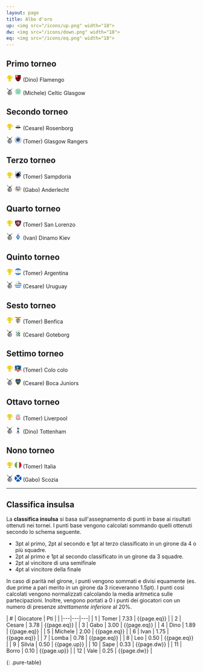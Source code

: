 ```yaml
---
layout: page
title: Albo d'oro
up: <img src="/icons/up.png" width="18">
dw: <img src="/icons/down.png" width="18">
eq: <img src="/icons/eq.png" width="18">
---
```


<link rel="stylesheet" href="https://unpkg.com/purecss@1.0.0/build/pure-min.css" integrity="sha384-nn4HPE8lTHyVtfCBi5yW9d20FjT8BJwUXyWZT9InLYax14RDjBj46LmSztkmNP9w" crossorigin="anonymous">

## Primo torneo

<img src="/icons/trophy.png" width="18"> <img src="/thumb/flamengo.png" width="18"> (Dino) Flamengo

<img src="/icons/second.png" width="18"> <img src="/thumb/celtic.png" width="18"> (Michele) Celtic Glasgow

## Secondo torneo

<img src="/icons/trophy.png" width="18"> <img src="/thumb/rosenborg.png" width="18"> (Cesare) Rosenborg

<img src="/icons/second.png" width="18"> <img src="/thumb/rangers.png" width="18"> (Tomer) Glasgow Rangers

## Terzo torneo

<img src="/icons/trophy.png" width="18"> <img src="/thumb/samp.png" width="18"> (Tomer) Sampdoria

<img src="/icons/second.png" width="18"> <img src="/thumb/anderlecht.png" width="18"> (Gabo) Anderlecht

## Quarto torneo

<img src="/icons/trophy.png" width="18"> <img src="/thumb/sanlorenzo.png" width="18"> (Tomer) San Lorenzo

<img src="/icons/second.png" width="18"> <img src="/thumb/dinamo.png" width="18"> (Ivan) Dinamo Kiev

## Quinto torneo

<img src="/icons/trophy.png" width="18"> <img src="/thumb/argentina.png" width="18"> (Tomer) Argentina

<img src="/icons/second.png" width="18"> <img src="/thumb/uruguay.png" width="18"> (Cesare) Uruguay

## Sesto torneo

<img src="/icons/trophy.png" width="18"> <img src="/thumb/benfica.png" width="18"> (Tomer) Benfica

<img src="/icons/second.png" width="18"> <img src="/thumb/goteborg.png" width="18"> (Cesare) Goteborg

## Settimo torneo

<img src="/icons/trophy.png" width="18"> <img src="/thumb/colo.png" width="18"> (Tomer) Colo colo

<img src="/icons/second.png" width="18"> <img src="/thumb/boca.png" width="18"> (Cesare) Boca Juniors

## Ottavo torneo

<img src="/icons/trophy.png" width="18"> <img src="/thumb/liverpool.png" width="18"> (Tomer) Liverpool

<img src="/icons/second.png" width="18"> <img src="/thumb/tottenham.png" width="18"> (Dino) Tottenham

## Nono torneo

<img src="/icons/trophy.png" width="18"> <img src="/thumb/italy.png" width="18"> (Tomer) Italia

<img src="/icons/second.png" width="18"> <img src="/thumb/scottland.png" width="18"> (Gabo) Scozia


---------

## Classifica insulsa

La **classifica insulsa** si basa sull'assegnamento di punti in base ai risultati ottenuti nei tornei.
I punti base vengono calcolati sommando quelli ottenuti secondo lo schema seguente.

- 3pt al primo, 2pt al secondo e 1pt al terzo classificato in un girone da 4 o più squadre.
- 2pt al primo e 1pt al secondo classificato in un girone da 3 squadre.
- 2pt al vincitore di una semifinale
- 4pt al vincitore della finale

In caso di parità nel girone, i punti vengono sommati e divisi equamente (es. due prime a pari merito in un girone da 3 riceveranno 1.5pt).
I punti così calcolati vengono normalizzati calcolando la media aritmetica sulle partecipazioni. 
Inoltre, vengono portati a 0 i punti dei giocatori con un numero di presenze *strettamente inferiore* al 20%.

| &#35; | Giocatore | Pti | |
|---|---|---|
| 1 | Tomer | 7.33 | {{page.eq}} |
| 2 | Cesare | 3.78 | {{page.eq}} |
| 3 | Gabo | 3.00 | {{page.eq}} |
| 4 | Dino | 1.89 | {{page.eq}} |
| 5 | Michele | 2.00 | {{page.eq}} |
| 6 | Ivan | 1.75 | {{page.eq}} |
| 7 | Lomba | 0.78 | {{page.eq}} |
| 8 | Leo | 0.50 | {{page.eq}} |
| 9 | Silvia | 0.50 | {{page.up}} |
| 10 | Sape | 0.33 | {{page.dw}} |
| 11 | Borro | 0.10 | {{page.up}} |
| 12 | Vale | 0.25 | {{page.dw}} |

{: .pure-table}

